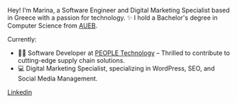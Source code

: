 Hey! I’m Marina, a Software Engineer and Digital Marketing Specialist based in Greece with a passion for technology. ✨ I hold a Bachelor's degree in Computer Science from [AUEB](https://www.aueb.gr/en).

Currently:
- 👩‍💻 Software Developer at [PEOPLE Technology](https://people-t.com/supply-chain) – Thrilled to contribute to cutting-edge supply chain solutions.
- 💻 Digital Marketing Specialist, specializing in WordPress, SEO, and Social Media Management.

[Linkedin](https://www.linkedin.com/in/marina-ntogka/)
<!--
**ntogka/ntogka** is a ✨ _special_ ✨ repository because its `README.md` (this file) appears on your GitHub profile.

Here are some ideas to get you started:

- 🔭 I’m currently working on ...
- 🌱 I’m currently learning ...
- 👯 I’m looking to collaborate on ...
- 🤔 I’m looking for help with ...
- 💬 Ask me about ...
- 📫 How to reach me: ...
- 😄 Pronouns: ...
- ⚡ Fun fact: ...
-->
